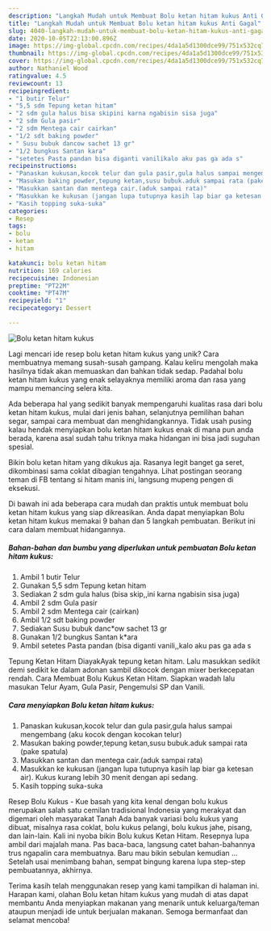 ```yaml
---
description: "Langkah Mudah untuk Membuat Bolu ketan hitam kukus Anti Gagal"
title: "Langkah Mudah untuk Membuat Bolu ketan hitam kukus Anti Gagal"
slug: 4040-langkah-mudah-untuk-membuat-bolu-ketan-hitam-kukus-anti-gagal
date: 2020-10-05T22:13:00.896Z
image: https://img-global.cpcdn.com/recipes/4da1a5d1300dce99/751x532cq70/bolu-ketan-hitam-kukus-foto-resep-utama.jpg
thumbnail: https://img-global.cpcdn.com/recipes/4da1a5d1300dce99/751x532cq70/bolu-ketan-hitam-kukus-foto-resep-utama.jpg
cover: https://img-global.cpcdn.com/recipes/4da1a5d1300dce99/751x532cq70/bolu-ketan-hitam-kukus-foto-resep-utama.jpg
author: Nathaniel Wood
ratingvalue: 4.5
reviewcount: 13
recipeingredient:
- "1 butir Telur"
- "5,5 sdm Tepung ketan hitam"
- "2 sdm gula halus bisa skipini karna ngabisin sisa juga"
- "2 sdm Gula pasir"
- "2 sdm Mentega cair cairkan"
- "1/2 sdt baking powder"
- " Susu bubuk dancow sachet 13 gr"
- "1/2 bungkus Santan kara"
- "setetes Pasta pandan bisa diganti vanilikalo aku pas ga ada s"
recipeinstructions:
- "Panaskan kukusan,kocok telur dan gula pasir,gula halus sampai mengembang (aku kocok dengan kocokan telur)"
- "Masukan baking powder,tepung ketan,susu bubuk.aduk sampai rata (pake spatula)"
- "Masukkan santan dan mentega cair.(aduk sampai rata)"
- "Masukkan ke kukusan (jangan lupa tutupnya kasih lap biar ga ketesan air). Kukus kurang lebih 30 menit dengan api sedang."
- "Kasih topping suka-suka"
categories:
- Resep
tags:
- bolu
- ketan
- hitam

katakunci: bolu ketan hitam 
nutrition: 169 calories
recipecuisine: Indonesian
preptime: "PT22M"
cooktime: "PT47M"
recipeyield: "1"
recipecategory: Dessert

---
```



![Bolu ketan hitam kukus](https://img-global.cpcdn.com/recipes/4da1a5d1300dce99/751x532cq70/bolu-ketan-hitam-kukus-foto-resep-utama.jpg)

Lagi mencari ide resep bolu ketan hitam kukus yang unik? Cara membuatnya memang susah-susah gampang. Kalau keliru mengolah maka hasilnya tidak akan memuaskan dan bahkan tidak sedap. Padahal bolu ketan hitam kukus yang enak selayaknya memiliki aroma dan rasa yang mampu memancing selera kita.

Ada beberapa hal yang sedikit banyak mempengaruhi kualitas rasa dari bolu ketan hitam kukus, mulai dari jenis bahan, selanjutnya pemilihan bahan segar, sampai cara membuat dan menghidangkannya. Tidak usah pusing kalau hendak menyiapkan bolu ketan hitam kukus enak di mana pun anda berada, karena asal sudah tahu triknya maka hidangan ini bisa jadi suguhan spesial.

Bikin bolu ketan hitam yang dikukus aja. Rasanya legit banget ga seret, dikombinasi sama coklat dibagian tengahnya. Lihat postingan seorang teman di FB tentang si hitam manis ini, langsung mupeng pengen di eksekusi.


Di bawah ini ada beberapa cara mudah dan praktis untuk membuat bolu ketan hitam kukus yang siap dikreasikan. Anda dapat menyiapkan Bolu ketan hitam kukus memakai 9 bahan dan 5 langkah pembuatan. Berikut ini cara dalam membuat hidangannya.

<!--inarticleads1-->

##### Bahan-bahan dan bumbu yang diperlukan untuk pembuatan Bolu ketan hitam kukus:

1. Ambil 1 butir Telur
1. Gunakan 5,5 sdm Tepung ketan hitam
1. Sediakan 2 sdm gula halus (bisa skip,,ini karna ngabisin sisa juga)
1. Ambil 2 sdm Gula pasir
1. Ambil 2 sdm Mentega cair (cairkan)
1. Ambil 1/2 sdt baking powder
1. Sediakan  Susu bubuk danc*ow sachet 13 gr
1. Gunakan 1/2 bungkus Santan k*ara
1. Ambil setetes Pasta pandan (bisa diganti vanili,,kalo aku pas ga ada s


Tepung Ketan Hitam DiayakAyak tepung ketan hitam. Lalu masukkan sedikit demi sedikit ke dalam adonan sambil dikocok dengan mixer berkecepatan rendah. Cara Membuat Bolu Kukus Ketan Hitam. Siapkan wadah lalu masukan Telur Ayam, Gula Pasir, Pengemulsi SP dan Vanili. 

<!--inarticleads2-->

##### Cara menyiapkan Bolu ketan hitam kukus:

1. Panaskan kukusan,kocok telur dan gula pasir,gula halus sampai mengembang (aku kocok dengan kocokan telur)
1. Masukan baking powder,tepung ketan,susu bubuk.aduk sampai rata (pake spatula)
1. Masukkan santan dan mentega cair.(aduk sampai rata)
1. Masukkan ke kukusan (jangan lupa tutupnya kasih lap biar ga ketesan air). Kukus kurang lebih 30 menit dengan api sedang.
1. Kasih topping suka-suka


Resep Bolu Kukus - Kue basah yang kita kenal dengan bolu kukus merupakan salah satu cemilan tradisional Indonesia yang merakyat dan digemari oleh masyarakat Tanah Ada banyak variasi bolu kukus yang dibuat, misalnya rasa coklat, bolu kukus pelangi, bolu kukus jahe, pisang, dan lain-lain. Kali ini nyoba bikin Bolu kukus Ketan Hitam. Resepnya lupa ambil dari majalah mana. Pas baca-baca, langsung catet bahan-bahannya trus ngapalin cara membuatnya. Baru mau bikin sebulan kemudian … Setelah usai menimbang bahan, sempat bingung karena lupa step-step pembuatannya, akhirnya. 

Terima kasih telah menggunakan resep yang kami tampilkan di halaman ini. Harapan kami, olahan Bolu ketan hitam kukus yang mudah di atas dapat membantu Anda menyiapkan makanan yang menarik untuk keluarga/teman ataupun menjadi ide untuk berjualan makanan. Semoga bermanfaat dan selamat mencoba!
